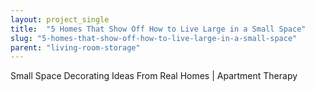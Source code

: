 ```yaml
---
layout: project_single
title:  "5 Homes That Show Off How to Live Large in a Small Space"
slug: "5-homes-that-show-off-how-to-live-large-in-a-small-space"
parent: "living-room-storage"
---
```

Small Space Decorating Ideas From Real Homes | Apartment Therapy